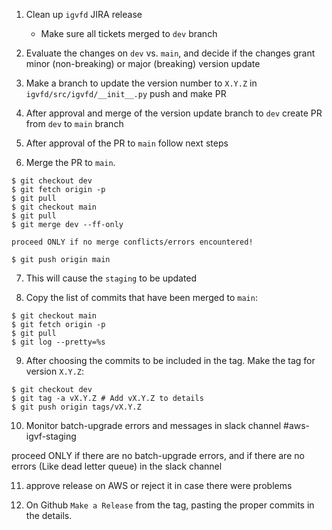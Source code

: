 1. Clean up `igvfd` JIRA release
    * Make sure all tickets merged to `dev` branch

2. Evaluate the changes on `dev` vs. `main`, and decide if the changes grant minor (non-breaking) or major (breaking) version update

3. Make a branch to update the version number to `X.Y.Z` in `igvfd/src/igvfd/__init__.py` push and make PR

4. After approval and merge of the version update branch to `dev` create PR from `dev` to `main` branch

5. After approval of the PR to `main` follow next steps

6. Merge the PR to `main`.
```
$ git checkout dev
$ git fetch origin -p
$ git pull
$ git checkout main
$ git pull
$ git merge dev --ff-only

proceed ONLY if no merge conflicts/errors encountered!

$ git push origin main
```

7. This will cause the `staging` to be updated

8. Copy the list of commits that have been merged to `main`:
```
$ git checkout main
$ git fetch origin -p
$ git pull
$ git log --pretty=%s
```

9. After choosing the commits to be included in the tag. Make the tag for version `X.Y.Z`:
```
$ git checkout dev
$ git tag -a vX.Y.Z # Add vX.Y.Z to details
$ git push origin tags/vX.Y.Z
```

10. Monitor batch-upgrade errors and messages in slack channel #aws-igvf-staging

proceed ONLY if there are no batch-upgrade errors, and if there are no errors (Like dead letter queue) in the slack channel

11. approve release on AWS or reject it in case there were problems

12. On Github `Make a Release` from the tag, pasting the proper commits in the details.
